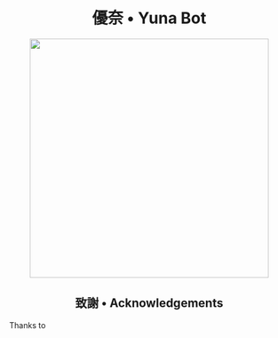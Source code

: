 <h1 align="center">優奈 • Yuna Bot</h1>

<p align="center">
<img src="https://i.imgur.com/8EYaGf8.jpg" width="430" height="430" />
</p>

<h2 align="center">致謝 • Acknowledgements</h2> 

Thanks to


